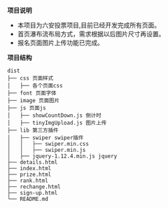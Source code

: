 **项目说明**
* 本项目为六安投票项目,目前已经开发完成所有页面。
* 首页瀑布流布局方式，需求根据以后图片尺寸再设置。
* 报名页面图片上传功能已完成。

**项目结构**

```
dist
├── css 页面样式
│   ├── 各个页面css
├── font 页面字体
├── image 页面图片
├── js 页面js
│   ├── showCountDown.js 倒计时
│   ├── tinyImgUpload.js 图片上传
├── lib 第三方插件
│   ├── swiper swiper插件
│   │   ├── swiper.min.css
│   │   ├── swiper.min.js
│   ├── jquery-1.12.4.min.js jquery
├── details.html
├── index.html
├── prize.html
├── rank.html
├── rechange.html
├── sign-up.html
└── README.md
```